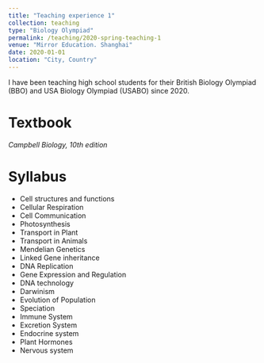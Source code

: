```yaml
---
title: "Teaching experience 1"
collection: teaching
type: "Biology Olympiad"
permalink: /teaching/2020-spring-teaching-1
venue: "Mirror Education. Shanghai"
date: 2020-01-01
location: "City, Country"
---
```

I have been teaching high school students for their British Biology Olympiad (BBO) and USA Biology Olympiad (USABO) since 2020.

Textbook
======
<i>Campbell Biology, 10th edition</i>

Syllabus
======
<ul>
<li>Cell structures and functions</li> 
<li>Cellular Respiration</li>
<li>Cell Communication</li>
<li>Photosynthesis</li>
<li>Transport in Plant</li>
<li>Transport in Animals</li>
<li>Mendelian Genetics</li>
<li>Linked Gene inheritance</li>
<li>DNA Replication</li>
<li>Gene Expression and Regulation</li>
<li>DNA technology</li>
<li>Darwinism</li> 
<li>Evolution of Population</li> 
<li>Speciation</li>
<li>Immune System</li>
<li>Excretion  System</li>
<li>Endocrine system</li>
<li>Plant Hormones</li>
<li>Nervous system</li>
</ul>
